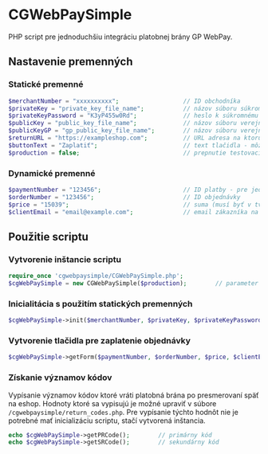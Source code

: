 # CGWebPaySimple

PHP script pre jednoduchšiu integráciu platobnej brány GP WebPay.

## Nastavenie premenných

### Statické premenné

```php
$merchantNumber = "xxxxxxxxxx";                  // ID obchodníka
$privateKey = "private_key_file_name";           // názov súboru súkromného klúču (klúč treba vložiť do zložky /cgwebpaysimple/key/)
$privateKeyPassword = "K3yP455w0Rd";             // heslo k súkromnému klúču
$publicKey = "public_key_file_name";             // názov súboru verejného klúču (klúč treba vložiť do zložky /cgwebpaysimple/key/)
$publicKeyGP = "gp_public_key_file_name";        // názov súboru verejného klúču portálu GP WebPay (klúč treba vložiť do zložky /cgwebpaysimple/key/)
$returnURL = "https://exampleshop.com";          // URL adresa na ktorú bude zákazník presmerovaný po odoslaní platby
$buttonText = "Zaplatiť";                        // text tlačidla - môže obsahovať aj HTML tagy (napr. fontawesome ikonky atď.)
$production = false;                             // prepnutie testovacieho a produkčného módu (false = testovanie, true = produkcia)
```

### Dynamické premenné

```php
$paymentNumber = "123456";                       // ID platby - pre jednu objednávku môže byť viac platieb, pre prípad že nejaká neprejde, preto je potrebné zadať ID platby
$orderNumber = "123456";                         // ID objednávky
$price = "15039";                                // suma (musí byť v tvare bez desatinných čísel, suma 15039 reprezentuje 150,39€)
$clientEmail = "email@example.com";              // email zákazníka na ktorý príde potvrdenie o platbe
```

## Použitie scriptu

### Vytvorenie inštancie scriptu

```php
require_once 'cgwebpaysimple/CGWebPaySimple.php';
$cgWebPaySimple = new CGWebPaySimple($production);        // parameter $production je nepovinný (default je false)
```

### Inicialitácia s použitím statických premenných

```php
$cgWebPaySimple->init($merchantNumber, $privateKey, $privateKeyPassword, $publicKey, $publicKeyGP);
```

### Vytvorenie tlačidla pre zaplatenie objednávky

```php
$cgWebPaySimple->getForm($paymentNumber, $orderNumber, $price, $clientEmail, $returnURL, $buttonText);
```

### Získanie významov kódov

Vypísanie významov kódov ktoré vráti platobná brána po presmerovaní späť na eshop. Hodnoty ktoré sa vypisujú je možné upraviť v súbore `/cgwebpaysimple/return_codes.php`. Pre vypísanie týchto hodnôt nie je potrebné mať inicializáciu scriptu, stačí vytvorená inštancia.

```php
echo $cgWebPaySimple->getPRCode();        // primárny kód
echo $cgWebPaySimple->getSRCode();        // sekundárny kód
```
